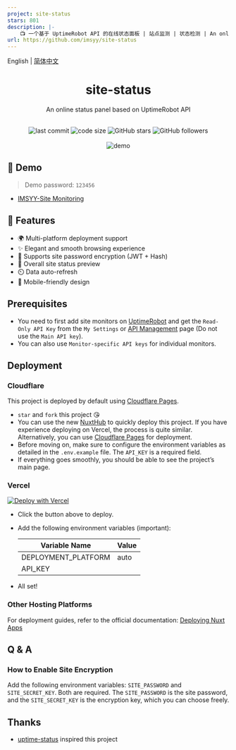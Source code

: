 ```yaml
---
project: site-status
stars: 801
description: |-
    📺 一个基于 UptimeRobot API 的在线状态面板 | 站点监测 | 状态检测 | An online status panel based on the UptimeRobot API | UptimeRobot, status, site
url: https://github.com/imsyy/site-status
---
```


English | [简体中文](./README.zh-CN.md)

<div align="center">
<h1>site-status</h1>
<p>An online status panel based on UptimeRobot API</p>
<br />
<img src="https://img.shields.io/github/last-commit/imsyy/site-status" alt="last commit"/>
<img src="https://img.shields.io/github/languages/code-size/imsyy/site-status" alt="code size"/>
<img src="https://img.shields.io/github/stars/imsyy/site-status?style=full" alt="GitHub stars"/>
<img src="https://img.shields.io/github/forks/imsyy/site-status?style=full&color=orange" alt="GitHub followers"/>
<br />
<br />
<img src="https://s1.ax1x.com/2023/07/20/pCHnLLt.png" alt="demo"/>
</div>

## 👀 Demo

> Demo password: `123456`

- [IMSYY-Site Monitoring](https://status.imsyy.top/)

## 🎉 Features

- 🌍 Multi-platform deployment support
- ✨ Elegant and smooth browsing experience
- 🔐 Supports site password encryption (JWT + Hash)
- 👀 Overall site status preview
- ⏲️ Data auto-refresh
- 📱 Mobile-friendly design

## Prerequisites

- You need to first add site monitors on [UptimeRobot](https://uptimerobot.com/dashboard) and get the `Read-Only API Key` from the `My Settings` or [API Management](https://dashboard.uptimerobot.com/integrations) page (Do not use the `Main API key`).
- You can also use `Monitor-specific API keys` for individual monitors.

## Deployment

### Cloudflare

This project is deployed by default using [Cloudflare Pages](https://pages.cloudflare.com/).

- `star` and `fork` this project 😘
- You can use the new [NuxtHub](https://hub.nuxt.com/) to quickly deploy this project. If you have experience deploying on Vercel, the process is quite similar. Alternatively, you can use [Cloudflare Pages](https://pages.cloudflare.com/) for deployment.
- Before moving on, make sure to configure the environment variables as detailed in the `.env.example` file. The `API_KEY` is a required field.
- If everything goes smoothly, you should be able to see the project’s main page.

### Vercel

[![Deploy with Vercel](https://vercel.com/button)](https://vercel.com/new/clone?repository-url=https://github.com/imsyy/site-status)

- Click the button above to deploy.
- Add the following environment variables (important):

  | **Variable Name**   | **Value** |
  | ------------------- | --------- |
  | DEPLOYMENT_PLATFORM | auto      |
  | API_KEY             |           |

- All set!

### Other Hosting Platforms

For deployment guides, refer to the official documentation: [Deploying Nuxt Apps](https://nuxtjs.org.cn/deploy)

## Q & A

### How to Enable Site Encryption

Add the following environment variables: `SITE_PASSWORD` and `SITE_SECRET_KEY`. Both are required. The `SITE_PASSWORD` is the site password, and the `SITE_SECRET_KEY` is the encryption key, which you can choose freely.

## Thanks

- [uptime-status](https://github.com/yb/uptime-status) inspired this project

